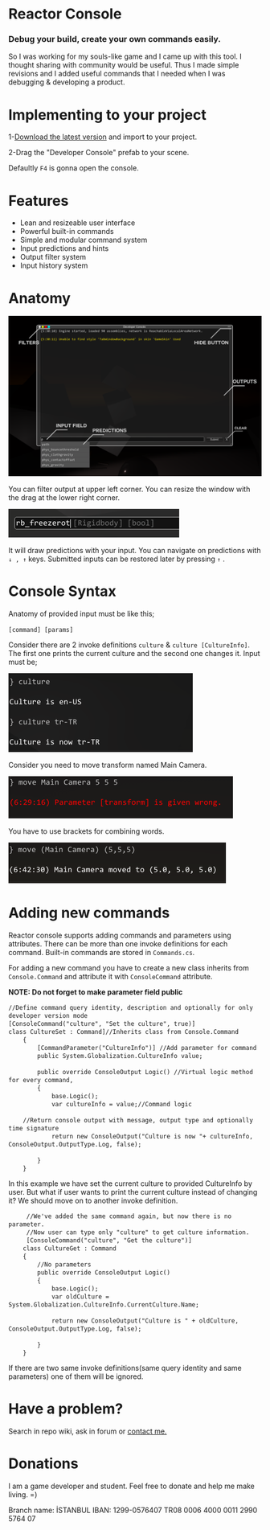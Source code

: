 ﻿# Reactor Console 
### Debug your build, create your own commands easily.

So I was working for my souls-like game and I came up with this tool. I thought sharing with community would be useful. Thus I made simple revisions and I added useful commands that I needed when I was debugging & developing a product. 

# Implementing to your project
1-[Download the latest version](https://github.com/mustafayaya/Unity-Developer-Console/releases/latest) and import to your project.

2-Drag the "Developer Console" prefab to your scene.

Defaultly `F4` is gonna open the console. 



# Features
- Lean and resizeable user interface
- Powerful built-in commands
- Simple and modular command system
- Input predictions and hints
- Output filter system
- Input history system


# Anatomy

![](Images/anatomy.png )

You can filter output at upper left corner. You can resize the window with the drag at the lower right corner. 

![](Images/hint.png )

It will draw predictions with your input. You can navigate on predictions with  ` ↓ , ↑ ` keys. Submitted inputs can be restored later by pressing  ` ↑ ` .

# Console Syntax

Anatomy of provided input must be like this;

`[command] [params]`

Consider there are 2 invoke definitions `culture` &  `culture [CultureInfo]`. The first one prints the current culture and the second one changes it. Input must be;

![](Images/code3.png )

Consider you need to move transform named Main Camera.

![](Images/code1.png )

You have to use brackets for combining words.

![](Images/code2.png )




# Adding new commands
Reactor console supports adding commands and parameters using attributes. There can be more than one invoke definitions for each command. Built-in commands are stored in `Commands.cs`.

For adding a new command you have to create a new class inherits from `Console.Command` and attribute it with `ConsoleCommand` attribute.

**NOTE: Do not forget to make parameter field public**


 	//Define command query identity, description and optionally for only developer version mode
   	[ConsoleCommand("culture", "Set the culture", true)]
	class CultureSet : Command]//Inherits class from Console.Command
        {
            [CommandParameter("CultureInfo")] //Add parameter for command
            public System.Globalization.CultureInfo value;
			
            public override ConsoleOutput Logic() //Virtual logic method for every command,
            {
                base.Logic();
                var cultureInfo = value;//Command logic
				
		//Return console output with message, output type and optionally time signature
                return new ConsoleOutput("Culture is now "+ cultureInfo, ConsoleOutput.OutputType.Log, false);

            }
        }

In this example we have set the current culture to provided CultureInfo by user. But what if user wants to print the current culture instead of changing it? We should move on to another invoke definition.


		 //We've added the same command again, but now there is no parameter. 
		 //Now user can type only "culture" to get culture information.
		 [ConsoleCommand("culture", "Get the culture")]
		class CultureGet : Command
        {
			//No parameters
            public override ConsoleOutput Logic()
            {
                base.Logic();
                var oldCulture = System.Globalization.CultureInfo.CurrentCulture.Name;

                return new ConsoleOutput("Culture is " + oldCulture, ConsoleOutput.OutputType.Log, false);

            }
        }


If there are two same invoke definitions(same query identity and same parameters) one of them will be ignored.

# Have a problem?
Search in repo wiki, ask in forum or [contact me.](mustafa.yaya@outlook.com.tr)

# Donations
I am a game developer and student. Feel free to donate and help me make living. =)

Branch name: İSTANBUL
IBAN: 1299-0576407
TR08 0006 4000 0011 2990 5764 07

